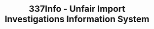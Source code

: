 ---
bigquery: https://console.cloud.google.com/bigquery?p=patents-public-data&d=usitc_investigations&page=dataset&project=sheets-management-319211
citation: US International Trade Commission 337Info Unfair Import Investigations Information
  System
contributors: US International Trade Comission
cost: None
description: US International Trade Commission 337Info Unfair Import Investigations
  Information System contains data on investigations done under Section 337. Section
  337 declares the infringement of certain statutory intellectual property rights
  and other forms of unfair competition in import trade to be unlawful practices.
  Most Section 337 investigations involve allegations of patent or registered trademark
  infringement.
documentation: FAQ and tutorial available on the site
last_edit: 04/13/2022, 11:40:26
location: https://pubapps2.usitc.gov/337external/
maintained_by: US International Trade Comission
schema_fields:
- ouiiParticipation
- currentActiveALJ
- patentNumbers
- dateCreated
- currentStatus
- startDateMarkmanHearing
- teoIdDueDate
- teoProceedingInvolved
- issueDateOtherNonFinal
- complainant
- markmanHearing
- dateOfPublicationFrNotice
- copyrightNumbers
- investigationType
- investigationNo
- finalDetViolation
- aljAssigned
- actualEndDateEvidHear
- docketNo
- cafcAppeals
- endDateMarkmanHearing
- teoReliefGranted
- targetDate
- scheduledStartDateEvidHear
- publication_number
- scheduledEndDateEvidHear
- patentNumber
- invUnfairAct
- finalIdOnViolationDue
- actualStartDateEvidHear
- dateComplaintFiled
- ouiiAttorney
- gcAttorney
- investigationTermDate
- trademarkNumbers
- title
- finalDetNoViolation
- finalIdOnViolationIssue
- htsNumbers
- lastUpdated
- respondent
- id
- teoIdIssueDate
- internalRemand
shortname: unfair_import_investigations
tags:
- import
- legal
- trade
timeframe: 2008-2021 (prior to 2008 downloadable as a JSON file)
title: 337Info - Unfair Import Investigations Information System
uuid: 2721f5ec-e599-4890-9265-9706719fc71e
---